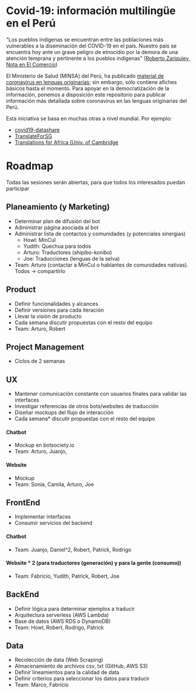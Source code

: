 # Covid-19: información multilingüe en el Perú

"Los pueblos indígenas se encuentran entre las poblaciones más vulnerables a la diseminación del COVID-19 en el país. Nuestro país se encuentra hoy ante un grave peligro de etnocidio por la demora de una atención temprana y pertinente a los pueblos indígenas" ([Roberto Zariquiey, Nota en El Comercio](https://elcomercio.pe/eldominical/entrevista/roberto-zariquiey-el-mapa-de-la-covid-19-es-el-mapa-de-la-exclusion-y-la-pobreza-comunidades-amazonicas-pandemia-noticia/?ref=ecr))

El Ministerio de Salud (MINSA) del Perú, ha publicado [material de coronavirus en lenguas originarias](https://www.gob.pe/institucion/minsa/colecciones/748-material-de-coronavirus-en-lenguas-originarias); sin embargo, sólo contiene afiches básicos hasta el momento. Para apoyar en la democratización de la información, ponemos a disposición este repositorio para publicar información más detallada sobre coronavirus en las lenguas originarias del Perú. 

Esta iniciativa se basa en muchas otras a nivel mundial. Por ejemplo:
- [covid19-datashare](https://github.com/neulab/covid19-datashare)
- [TranslateForSG](https://translatefor.sg/)
- [Translations for Africa (Univ. of Cambridge](https://www.cam.ac.uk/stories/Translations-for-Africa)

# Roadmap
Todas las sesiones serán abiertas, para que todos los interesados puedan participar

## Planeamiento (y Marketing)
- Determinar plan de difusión del bot
- Administrar página asociada al bot
- Administrar lista de contactos y comunidades (y potenciales sinergias)
  - Howl: MinCul
  - Yudith: Quechua para todos
  - Arturo: Traductores (shipibo-konibo)
  - Joe: Traducciones (lenguas de la selva)
- Team: Arturo (contactar a MinCul o hablantes de comunidades nativas). Todos → compartirlo

## Product
- Definir funcionalidades y alcances
- Definir versiones para cada iteración
- Llevar la visión de producto
- Cada semana discutir propuestas con el resto del equipo 
- Team: Arturo, Robert

## Project Management
- Ciclos de 2 semanas

## UX 
- Mantener comunicación constante con usuarios finales para validar las interfaces
- Investigar referencias de otros bots/websites de traducción
- Diseñar mockups del flujo de interacción
- Cada semana* discutir propuestas con el resto del equipo 

#### Chatbot
- Mockup en botsociety.io
- Team: Arturo, Juanjo, 

#### Website
- Mockup
- Team: Sonia, Camila, Arturo, Joe

## FrontEnd 
- Implementar interfaces
- Consumir servicios del backend

#### Chatbot
- Team: Juanjo, Daniel^2, Robert, Patrick, Rodrigo

#### Website * 2 (para traductores (generación) y para la gente (consumo))
- Team: Fabricio, Yudith, Patrick, Robert, Joe

## BackEnd 
- Definir lógica para determinar ejemplos a traducir
- Arquitectura serverless (AWS Lambda)
- Base de datos (AWS RDS o DynamoDB)
- Team: Howl, Robert, Rodrigo, Patrick

## Data
- Recolección de data (Web Scraping)
- Almacenamiento de archivos csv, txt (GitHub, AWS S3)
- Definir lineamientos para la calidad de data
- Definir criterios para seleccionar los datos para traducir
- Team: Marco, Fabricio 
